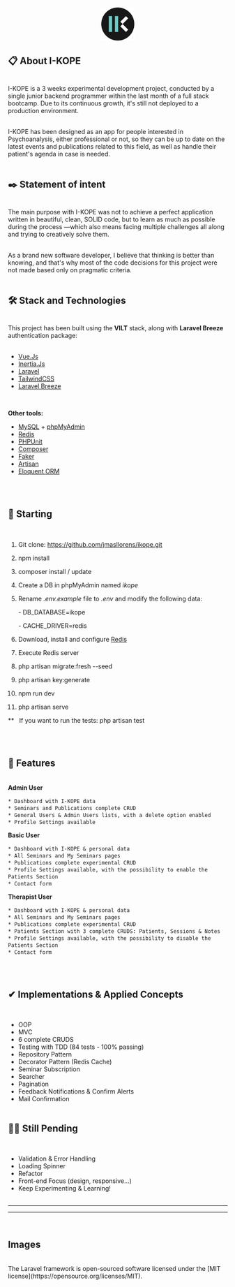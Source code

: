 <br/>
<p align="center"> <img src="./resources/js/Assets/ik.png?raw=true" width=15%></p>

## 📋 About I-KOPE
<br/>
I-KOPE is a 3 weeks experimental development project, conducted by a single junior backend programmer within the last month of a full stack bootcamp. Due to its continuous growth, it's still not deployed to a production environment.
 
 <br/>
 <br/>

I-KOPE has been designed as an app for people interested in Psychoanalysis, either professional or not, so they can be up to date on the latest events and publications related to this field, as well as handle their patient's agenda in case is needed.
<br/><br/>

## ✒️ Statement of intent 
<br/>
The main purpose with I-KOPE was not to achieve a perfect application written in beautiful, clean, SOLID code, but to learn as much as possible during the process —which also means facing multiple challenges all along and trying to creatively solve them. 
<br/><br/>

As a brand new software developer, I believe that thinking is better than knowing, and that's why most of the code decisions for this project were not made based only on pragmatic criteria.
<br/><br/>

## 🛠️ Stack and Technologies 
<br/>
This project has been built using the <strong>VILT</strong> stack, along with <strong>Laravel Breeze</strong> authentication package:
<br/>
<br/>

- [Vue.Js](https://vuejs.org/)
- [Inertia.Js](https://inertiajs.com/)
- [Laravel](https://laravel.com/)
- [TailwindCSS](https://tailwindcss.com/)
- [Laravel Breeze](https://laravel.com/docs/8.x/starter-kits#laravel-breeze)

<br/>



<strong>Other tools:</strong>


- [MySQL](https://www.mysql.com/) + [phpMyAdmin](https://www.phpmyadmin.net/)
- [Redis](https://redis.io/)
- [PHPUnit](https://phpunit.de/)
- [Composer](https://getcomposer.org/)
- [Faker](https://github.com/fzaninotto/Faker)
- [Artisan](https://laravel.com/docs/8.x/artisan)
- [Eloquent ORM](https://laravel.com/docs/8.x/eloquent)

<br/><br/>

## 🚀 Starting 
<br/>

1. Git clone: https://github.com/jmasllorens/ikope.git

2. npm install

3. composer install / update

4. Create a DB in phpMyAdmin named <em>ikope</em>

5. Rename <em>.env.example</em> file to <em>.env</em> and modify the following data:

&nbsp;&nbsp;&nbsp;&nbsp;&nbsp;&nbsp;- DB_DATABASE=ikope

&nbsp;&nbsp;&nbsp;&nbsp;&nbsp;&nbsp;- CACHE_DRIVER=redis

6. Download, install and configure [Redis](https://laravel.com/docs/8.x/redis)

7. Execute Redis server

8. php artisan migrate:fresh --seed

9. php artisan key:generate

10. npm run dev

11. php artisan serve

** &nbsp;&nbsp;If you want to run the tests: php artisan test

<br/><br/>


## 🎨 Features 
<br/>
<strong>Admin User</strong>

    * Dashboard with I-KOPE data
    * Seminars and Publications complete CRUD
    * General Users & Admin Users lists, with a delete option enabled
    * Profile Settings available

<strong>Basic User</strong>

    * Dashboard with I-KOPE & personal data
    * All Seminars and My Seminars pages
    * Publications complete experimental CRUD
    * Profile Settings available, with the possibility to enable the Patients Section
    * Contact form


<strong>Therapist User</strong>

    * Dashboard with I-KOPE & personal data
    * All Seminars and My Seminars pages
    * Publications complete experimental CRUD
    * Patients Section with 3 complete CRUDS: Patients, Sessions & Notes
    * Profile Settings available, with the possibility to disable the Patients Section
    * Contact form
<br/><br/>

## ✔ Implementations & Applied Concepts
<br/>

- OOP
- MVC
- 6 complete CRUDS
- Testing with TDD (84 tests - 100% passing)
- Repository Pattern
- Decorator Pattern (Redis Cache)
- Seminar Subscription
- Searcher
- Pagination
- Feedback Notifications & Confirm Alerts
- Mail Confirmation 
<br/><br/>

## 👨‍💻 Still Pending
<br/>

- Validation & Error Handling
- Loading Spinner
- Refactor
- Front-end Focus (design, responsive...)
- Keep Experimenting & Learning!
<br/><br/>


***
***
<br/>

## Images
<br/>
The Laravel framework is open-sourced software licensed under the [MIT license](https://opensource.org/licenses/MIT).
<br/><br/>